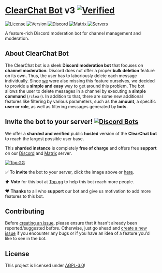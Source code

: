 # [ClearChat Bot](https://jh220.de/projects/ccbot) v3 [![Verified](https://i.ibb.co/yW5HSRC/verified.png)](https://go.jh220.de/cc-invite)
[![License](https://img.shields.io/badge/license-AGPL--3.0-blue)](./LICENSE) ![Version](https://img.shields.io/badge/npm-v16.14.2-blue) [![Discord](https://img.shields.io/discord/789235487676170261?label=discord)](https://discord.gg/4UPT6kCCCY) [![Matrix](https://img.shields.io/badge/matrix-join%20now-success)](https://matrix.to/#/#ccbot:jh220.de) [![Servers](https://top.gg/api/widget/servers/787789079227006976.svg)](https://top.gg/bot/787789079227006976)

A feature-rich Discord moderation bot for channel management and moderation.

## About ClearChat Bot

The ClearChat bot is a sleek **Discord moderation bot** that focuses on **channel moderation**. Discord does not offer a proper **bulk deletion** feature on its own. Thus, the user has to laboriously delete each message individually.
Since [we](https://github.com/jh220de/ccbot/graphs/contributors) were also missing this feature ourselves, we decided to provide a **simple and easy** way to get around this problem. The bot allows the user to delete messages in a channel by executing a **simple command** (`/clear`). In addition to that, there are some new additional features like filtering by various parameters, such as the **amount**, a specific **user or role**, as well as filtering messages generated by **bots**.

## Invite the bot to your server! [![Discord Bots](https://i.ibb.co/yW5HSRC/verified.png)](https://go.jh220.de/cc-help)

We offer a **sharded and verified** public **hosted** version of the **ClearChat bot** to reach the largest possible user base.


This **sharded instance** is completely **free of charge** and offers free **support** on our [Discord](https://go.jh220.de/cc-help) and [Matrix](https://matrix.to/#/#ccbot:jh220.de) server.

[![Top.GG](https://top.gg/api/widget/787789079227006976.svg)](https://go.jh220.de/cc-invite)


:white_check_mark: To **invite** the bot to your server, click the image above or [here](https://go.jh220.de/cc-invite).


⬆️ **Vote** for this bot at [Top.gg](https://top.gg/bot/787789079227006976) to help this bot reach more people.

:heart: **Thanks** to all who **support** our bot and give us motivation to add more features to this bot.

## Contributing

Before [creating an issue](https://github.com/jh220de/ccbot/issues), please ensure that it hasn't already been reported/suggested before. Otherwise, just go ahead and [create a new issue](https://github.com/jh220de/ccbot/issues) if you encounter any bugs or if you have an idea of a feature you'd like to see in the bot.

## License

This project is licensed under [AGPL-3.0](./LICENSE)!
